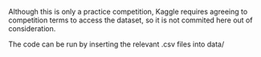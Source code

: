 Although this is only a practice competition, Kaggle requires agreeing to competition terms to access the dataset, so it is not commited here out of consideration.

The code can be run by inserting the relevant .csv files into data/
